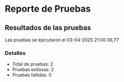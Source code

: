# Reporte de Pruebas 
## Resultados de las pruebas 
Las pruebas se ejecutaron el 03-04-2025 21:00:36,77 
### Detalles 
- Total de pruebas: 2 
- Pruebas exitosas: 2 
- Pruebas fallidas: 0 
